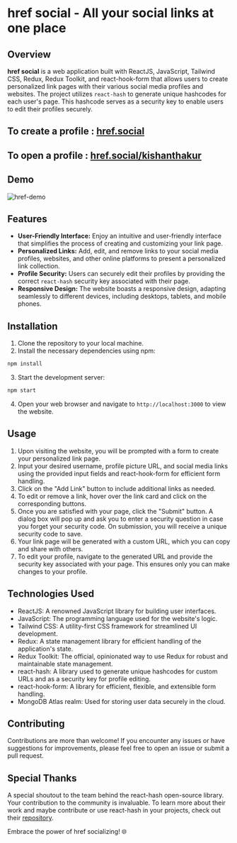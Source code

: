 # href social - All your social links at one place

## Overview

**href social** is a web application built with ReactJS, JavaScript, Tailwind CSS, Redux, Redux Toolkit, and react-hook-form that allows users to create personalized link pages with their various social media profiles and websites. The project utilizes `react-hash` to generate unique hashcodes for each user's page. This hashcode serves as a security key to enable users to edit their profiles securely.

## To create a profile : [href.social](https://href-social.vercel.app/) 
## To open a profile : [href.social/kishanthakur](https://href-social.vercel.app/kishanthakur) 

## Demo

![href-demo](https://github.com/kishanthakur/href-social/assets/49359184/c1c0f3df-0acb-471d-88ae-4fca4369ad5a)


## Features

- **User-Friendly Interface:** Enjoy an intuitive and user-friendly interface that simplifies the process of creating and customizing your link page.
- **Personalized Links:** Add, edit, and remove links to your social media profiles, websites, and other online platforms to present a personalized link collection.
- **Profile Security:** Users can securely edit their profiles by providing the correct `react-hash` security key associated with their page.
- **Responsive Design:** The website boasts a responsive design, adapting seamlessly to different devices, including desktops, tablets, and mobile phones.

## Installation

1. Clone the repository to your local machine.
2. Install the necessary dependencies using npm:

```bash
npm install
```

3. Start the development server:

```bash
npm start
```

4. Open your web browser and navigate to `http://localhost:3000` to view the website.

## Usage

1. Upon visiting the website, you will be prompted with a form to create your personalized link page.
2. Input your desired username, profile picture URL, and social media links using the provided input fields and react-hook-form for efficient form handling.
3. Click on the "Add Link" button to include additional links as needed.
4. To edit or remove a link, hover over the link card and click on the corresponding buttons.
5. Once you are satisfied with your page, click the "Submit" button. A dialog box will pop up and ask you to enter a security question in case you forget your security code. On submission, you will receive a unique security code to save.
6. Your link page will be generated with a custom URL, which you can copy and share with others.
7. To edit your profile, navigate to the generated URL and provide the security key associated with your page. This ensures only you can make changes to your profile.

## Technologies Used

- ReactJS: A renowned JavaScript library for building user interfaces.
- JavaScript: The programming language used for the website's logic.
- Tailwind CSS: A utility-first CSS framework for streamlined UI development.
- Redux: A state management library for efficient handling of the application's state.
- Redux Toolkit: The official, opinionated way to use Redux for robust and maintainable state management.
- react-hash: A library used to generate unique hashcodes for custom URLs and as a security key for profile editing.
- react-hook-form: A library for efficient, flexible, and extensible form handling.
- MongoDB Atlas realm: Used for storing user data securely in the cloud.

## Contributing

Contributions are more than welcome! If you encounter any issues or have suggestions for improvements, please feel free to open an issue or submit a pull request.

## Special Thanks

A special shoutout to the team behind the react-hash open-source library. Your contribution to the community is invaluable.
To learn more about their work and maybe contribute or use react-hash in your projects, check out their [repository](https://github.com/Drazail/react-hash/).

Embrace the power of href socializing! 🌐
